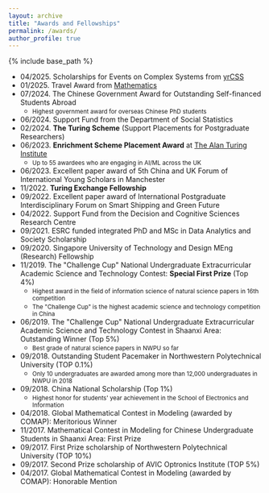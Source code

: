```yaml
---
layout: archive
title: "Awards and Fellowships"
permalink: /awards/
author_profile: true
---
```


{% include base_path %}

- 04/2025. Scholarships for Events on Complex Systems from [yrCSS](https://yrcss.cssociety.org/)
- 01/2025. Travel Award from [Mathematics](https://www.mdpi.com/journal/mathematics/awards/2638)
- 07/2024. The Chinese Government Award for Outstanding Self-financed Students Abroad
    * <small>Highest government award for overseas Chinese PhD students</small>
- 06/2024. Support Fund from the Department of Social Statistics
- 02/2024. **The Turing Scheme** (Support Placements for Postgraduate Researchers)
- 06/2023. **Enrichment Scheme Placement Award** at [The Alan Turing Institute](https://www.turing.ac.uk/opportunities/doctoral-student-opportunities/phd-enrichment-scheme)
    * <small>Up to 55 awardees who are engaging in AI/ML across the UK</small>
- 06/2023. Excellent paper award of 5th China and UK Forum of International Young Scholars in Manchester
- 11/2022. **Turing Exchange Fellowship**
- 09/2022. Excellent paper award of International Postgraduate Interdisciplinary Forum on Smart Shipping and Green Future
- 04/2022. Support Fund from the Decision and Cognitive Sciences Research Centre
- 09/2021. ESRC funded integrated PhD and MSc in Data Analytics and Society Scholarship
- 09/2020. Singapore University of Technology and Design MEng (Research) Fellowship
- 11/2019. The "Challenge Cup" National Undergraduate Extracurricular Academic Science and Technology Contest: **Special First Prize** (Top 4%)
    * <small>Highest award in the field of information science of natural science papers in 16th competition</small>
    * <small>The "Challenge Cup" is the highest academic science and technology competition in China</small>
- 06/2019. The "Challenge Cup" National Undergraduate Extracurricular Academic Science and Technology Contest in Shaanxi Area: Outstanding Winner (Top 5%)
    * <small>Best grade of natural science papers in NWPU so far</small>
- 09/2018. Outstanding Student Pacemaker in Northwestern Polytechnical University (TOP 0.1%)
    * <small>Only 10 undergraduates are awarded among more than 12,000 undergraduates in NWPU in 2018</small>
- 09/2018. China National Scholarship (Top 1%)
    * <small>Highest honor for students' year achievement in the School of Electronics and Information</small>
- 04/2018. Global Mathematical Contest in Modeling (awarded by COMAP): Meritorious Winner
- 11/2017. Mathematical Contest in Modeling for Chinese Undergraduate Students in Shaanxi Area: First Prize
- 09/2017. First Prize scholarship of Northwestern Polytechnical University (TOP 10%)
- 09/2017. Second Prize scholarship of AVIC Optronics Institute (TOP 5%)
- 04/2017. Global Mathematical Contest in Modeling (awarded by COMAP): Honorable Mention